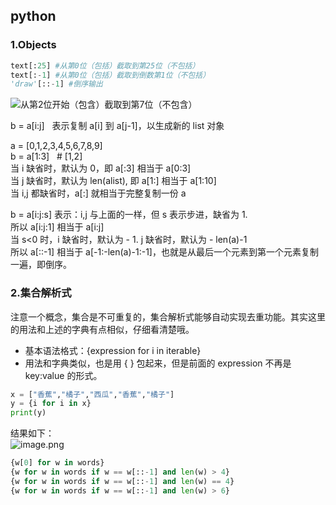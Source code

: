 ## python
### 1.Objects

```python
text[:25] #从第0位（包括）截取到第25位（不包括）
text[:-1] #从第0位（包括）截取到倒数第1位（不包括）
'draw'[::-1] #倒序输出
```
![从第2位开始（包含）截取到第7位（不包含）](https://wanwurong.oss-cn-beijing.aliyuncs.com/picgo/202301081200549.png)

b = a[i:j]   表示复制 a[i] 到 a[j-1]，以生成新的 list 对象

a = [0,1,2,3,4,5,6,7,8,9]  
b = a[1:3]   # [1,2]  
当 i 缺省时，默认为 0，即 a[:3] 相当于 a[0:3]  
当 j 缺省时，默认为 len(alist), 即 a[1:] 相当于 a[1:10]  
当 i,j 都缺省时，a[:] 就相当于完整复制一份 a

b = a[i:j:s] 表示：i,j 与上面的一样，但 s 表示步进，缺省为 1.  
所以 a[i:j:1] 相当于 a[i:j]  
当 s<0 时，i 缺省时，默认为 - 1. j 缺省时，默认为 - len(a)-1  
所以 a[::-1] 相当于 a[-1:-len(a)-1:-1]，也就是从最后一个元素到第一个元素复制一遍，即倒序。

### 2.集合解析式

注意一个概念，集合是不可重复的，集合解析式能够自动实现去重功能。其实这里的用法和上述的字典有点相似，仔细看清楚哦。

*   基本语法格式：{expression for i in iterable}
*   用法和字典类似，也是用 { } 包起来，但是前面的 expression 不再是 key:value 的形式。

```python
x = ["香蕉","橘子","西瓜","香蕉","橘子"]
y = {i for i in x}
print(y)
```

结果如下：  
![image.png](https://wanwurong.oss-cn-beijing.aliyuncs.com/picgo/202301081705794.png)
```Python
{w[0] for w in words}
{w for w in words if w == w[::-1] and len(w) > 4}
{w for w in words if w == w[::-1] and len(w) == 4}
{w for w in words if w == w[::-1] and len(w) > 6}
```

